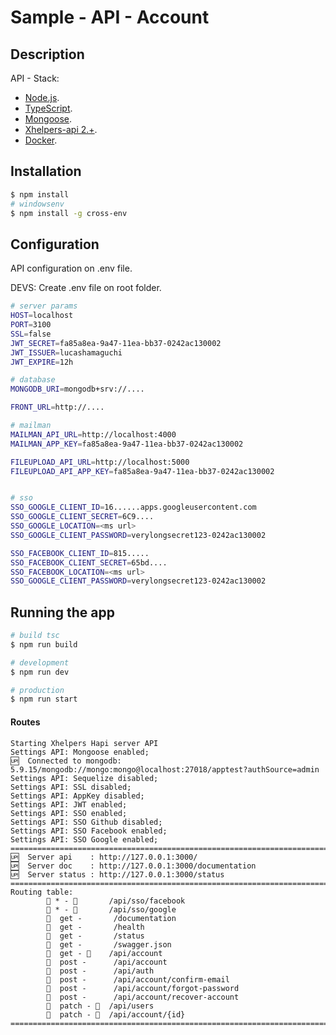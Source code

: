 # Sample - API - Account

## Description

API - Stack:

- [Node.js](https://nodejs.org/).
- [TypeScript](https://www.typescriptlang.org/).
- [Mongoose](https://mongoosejs.com/).
- [Xhelpers-api 2.+](https://www.npmjs.com/package/xhelpers-api).
- [Docker](https://www.docker.com/).


## Installation

```bash
$ npm install
# windowsenv
$ npm install -g cross-env
```

## Configuration

API configuration on .env file.

DEVS: Create .env file on root folder.

```bash
# server params
HOST=localhost
PORT=3100
SSL=false
JWT_SECRET=fa85a8ea-9a47-11ea-bb37-0242ac130002
JWT_ISSUER=lucashamaguchi
JWT_EXPIRE=12h

# database
MONGODB_URI=mongodb+srv://....

FRONT_URL=http://....

# mailman
MAILMAN_API_URL=http://localhost:4000
MAILMAN_APP_KEY=fa85a8ea-9a47-11ea-bb37-0242ac130002

FILEUPLOAD_API_URL=http://localhost:5000
FILEUPLOAD_API_APP_KEY=fa85a8ea-9a47-11ea-bb37-0242ac130002


# sso
SSO_GOOGLE_CLIENT_ID=16......apps.googleusercontent.com
SSO_GOOGLE_CLIENT_SECRET=6C9....
SSO_GOOGLE_LOCATION=<ms url>
SSO_GOOGLE_CLIENT_PASSWORD=verylongsecret123-0242ac130002

SSO_FACEBOOK_CLIENT_ID=815.....
SSO_FACEBOOK_CLIENT_SECRET=65bd....
SSO_FACEBOOK_LOCATION=<ms url>
SSO_GOOGLE_CLIENT_PASSWORD=verylongsecret123-0242ac130002
```

## Running the app

```bash
# build tsc
$ npm run build

# development
$ npm run dev

# production
$ npm run start
```

#### Routes

```code
Starting Xhelpers Hapi server API
Settings API: Mongoose enabled;
🆙  Connected to mongodb: 5.9.15/mongodb://mongo:mongo@localhost:27018/apptest?authSource=admin
Settings API: Sequelize disabled;
Settings API: SSL disabled;
Settings API: AppKey disabled;
Settings API: JWT enabled;
Settings API: SSO enabled;
Settings API: SSO Github disabled;
Settings API: SSO Facebook enabled;
Settings API: SSO Google enabled;
====================================================================================================
🆙  Server api    : http://127.0.0.1:3000/
🆙  Server doc    : http://127.0.0.1:3000/documentation
🆙  Server status : http://127.0.0.1:3000/status
====================================================================================================
Routing table:
        🚧 * - 🔑       /api/sso/facebook
        🚧 * - 🔑       /api/sso/google
        🔎  get -       /documentation
        🔎  get -       /health
        🔎  get -       /status
        🔎  get -       /swagger.json
        🔎  get - 🔑    /api/account
        📄  post -      /api/account
        📄  post -      /api/auth
        📄  post -      /api/account/confirm-email
        📄  post -      /api/account/forgot-password
        📄  post -      /api/account/recover-account
        📝  patch - 🔑  /api/users
        📝  patch - 🔑  /api/account/{id}
====================================================================================================
```
